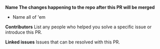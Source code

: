 <!--Hey there 👋, thanks for opening the PR. Fill the following to complete it.-->
**Name The changes happening to the repo after this PR will be merged**
- Name all of 'em

**Contributors**
List any people who helped you solve a specific issue or introduce this PR.

**Linked issues**
Issues that can be resolved with this PR.